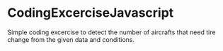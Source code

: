 # CodingExcerciseJavascript
Simple coding excercise to detect the number of aircrafts that need tire change from the given data and conditions.
